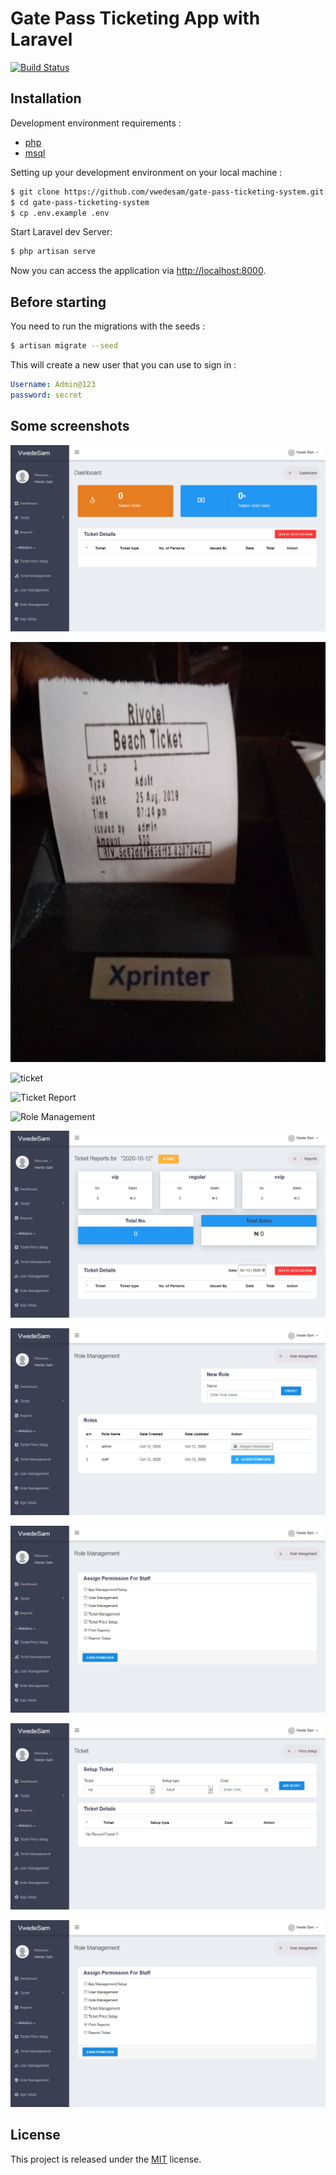 # Gate Pass Ticketing App with Laravel

[![Build Status](https://travis-ci.org/guillaumebriday/laravel-blog.svg?branch=master)](https://github.com/vwedesam/gate-pass-ticket-issuing-system.git)


## Installation

Development environment requirements :
- [php](https://www.php.net/)
- [msql]()

Setting up your development environment on your local machine :
```bash
$ git clone https://github.com/vwedesam/gate-pass-ticketing-system.git
$ cd gate-pass-ticketing-system
$ cp .env.example .env
```

Start Laravel dev Server:
```bash
$ php artisan serve
```

Now you can access the application via [http://localhost:8000](http://localhost:8000).


## Before starting
You need to run the migrations with the seeds :
```bash
$ artisan migrate --seed
```

This will create a new user that you can use to sign in :
```yml
Username: Admin@123
password: secret
```

## Some screenshots

 ![dashboard](https://github.com/vwedesam/gate-pass-ticket-issuing-system/blob/master/public/assets/screenshot/Screenshot_2020-10-12%20SamVwede%20Ticketing%20System(7).png)
 
![ticket](https://github.com/vwedesam/gate-pass-ticket-issuing-system/blob/master/public/assets/screenshot/p-and-t.jpeg)

 ![ticket](https://github.com/vwedesam/ticket-issuing-system/blob/master/public/assets/screenshot/p-and-t.jpg)

![Ticket Report](https://github.com/vwedesam/ticket-issuing-system/blob/master/public/assets/screenshot/Screenshot_2020-10-12%20SamVwede%20Ticketing%20System(8).png)

![Role Management](https://github.com/vwedesam/ticket-issuing-system/blob/master/public/assets/screenshot/Screenshot_2020-10-12%20SamVwede%20Ticketing%20System.png)

![Ticket Report](https://github.com/vwedesam/gate-pass-ticket-issuing-system/blob/master/public/assets/screenshot/Screenshot_2020-10-12%20SamVwede%20Ticketing%20System(8).png)

![Role Management](https://github.com/vwedesam/gate-pass-ticket-issuing-system/blob/master/public/assets/screenshot/Screenshot_2020-10-12%20SamVwede%20Ticketing%20System.png)

![Assign Permission to Role](https://github.com/vwedesam/gate-pass-ticket-issuing-system/blob/master/public/assets/screenshot/Screenshot_2020-10-12%20SamVwede%20Ticketing%20System(1).png)

![Add Vip Ticket](https://github.com/vwedesam/gate-pass-ticket-issuing-system/blob/master/public/assets/screenshot/Screenshot_2020-10-12%20SamVwede%20Ticketing%20System(2).png)

![Add Vip Group Ticket](https://github.com/vwedesam/gate-pass-ticket-issuing-system/blob/master/public/assets/screenshot/Screenshot_2020-10-12%20SamVwede%20Ticketing%20System(1).png)

## License


This project is released under the [MIT](http://opensource.org/licenses/MIT) license.

